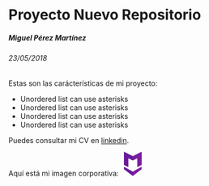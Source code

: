 # Proyecto Nuevo Repositorio

##### Miguel Pérez Martínez
###### 23/05/2018

Estas son las carácterísticas de mi proyecto:

* Unordered list can use asterisks
* Unordered list can use asterisks
* Unordered list can use asterisks
* Unordered list can use asterisks


Puedes consultar mi CV en [linkedin](https://www.google.com).

Aquí está mi imagen corporativa: ![alt text](https://github.com/adam-p/markdown-here/raw/master/src/common/images/icon48.png "Logo Title Text 1")
